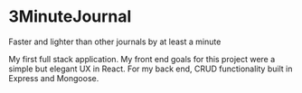 # 3MinuteJournal
Faster and lighter than other journals by at least a minute

My first full stack application. My front end goals for this project were a simple but elegant UX in React. For my back end, CRUD functionality built in Express and Mongoose. 

